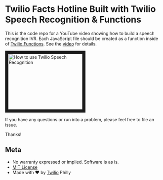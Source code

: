 # Twilio Facts Hotline Built with Twilio Speech Recognition & Functions

This is the code repo for a YouTube video showing how to build a speech recognition IVR. Each JavaScript file should be created as a function inside of [Twilio Functions](https://twilio.com/functions). See the [video](https://youtu.be/c_ZlQNitLgE) for details.

<a href="http://www.youtube.com/watch?feature=player_embedded&v=c_ZlQNitLgE" target="_blank"><img src="http://img.youtube.com/vi/c_ZlQNitLgE/0.jpg" 
alt="How to use Twilio Speech Recognition" width="240" height="180" border="10" /></a>

If you have any questions or run into a problem, please feel free to file an issue.

Thanks!

## Meta

* No warranty expressed or implied. Software is as is.
* [MIT License](http://www.opensource.org/licenses/mit-license.html)
* Made with ♥ by [Twilio](http://twilio.com) Philly
